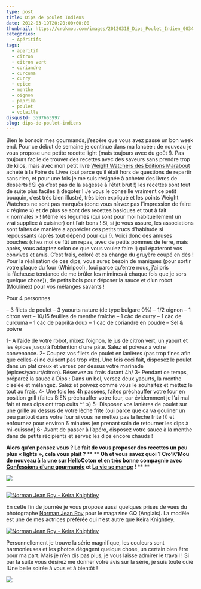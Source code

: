 ```yaml
---
type: post
title: Dips de poulet Indiens
date: 2012-03-19T20:20:00+00:00
thumbnail: https://crokmou.com/images/20120318_Dips_Poulet_Indien_0034.jpg
categories:
  - Apéritifs
tags:
  - aperitif
  - citron
  - citron vert
  - coriandre
  - curcuma
  - curry
  - epice
  - menthe
  - oignon
  - paprika
  - poulet
  - volaille
disqusId: 3597663997
slug: dips-de-poulet-indiens
---
```


Bien le bonsoir mes gourmands, j’espère que vous avez passé un bon week end. Pour ce début de semaine je continue dans ma lancée : de nouveau je vous propose une petite recette light (mais toujours avec du goût !). Pas toujours facile de trouver des recettes avec des saveurs sans prendre trop de kilos, mais avec mon petit livre [Weight Watchers des Editions Marabout](http://www.mollat.com/livres/mon-cours-cuisine-les-basiques-9782501067881.html) acheté à la Foire du Livre (oui parce qu’il était hors de questions de repartir sans rien, et pour une fois je me suis résignée à acheter des livres de desserts ! Si ça c’est pas de la sagesse à l’état brut !) les recettes sont tout de suite plus faciles à dégoter ! Je vous le conseille vraiment ce petit bouquin, c’est très bien illustré, très bien expliqué et les points Weight Watchers ne sont pas marqués (donc vous n’avez pas l’impression de faire « régime ») et de plus se sont des recettes basiques et tout à fait « normales » ! Même les légumes (qui sont pour moi habituellement un vrai supplice à cuisiner) ont l’air bons ! Si, si je vous assure, les associations sont faites de manière a apprécier ces petits trucs d’habitude si repoussants (après tout dépend pour qui !). Voici donc des amuses bouches (chez moi ce fût un repas, avec de petits pommes de terre, mais après, vous adaptez selon ce que vous voulez faire !) qui épateront vos convives et amis. C’est frais, coloré et ca change du gruyère coupé en dés ! Pour la réalisation de ces dips, vous aurez besoin de maniques (pour sortir votre plaque du four (Whirlpool), (oui parce qu’entre nous, j’ai pris la fâcheuse tendance de me brûler les mimines à chaque fois que je sors quelque chose)), de petits bols pour déposer la sauce et d’un robot (Moulinex) pour vos mélanges savants !

Pour 4 personnes

– 3 filets de poulet
– 3 yaourts nature (de type bulgare 0%)
– 1/2 oignon
– 1 citron vert
– 10/15 feuilles de menthe fraîche
– 1 càc de curry
– 1 càc de curcuma
– 1 càc de paprika doux
– 1 càc de coriandre en poudre
– Sel & poivre

1- A l’aide de votre robot, mixez l’oignon, le jus de citron vert, un yaourt et les épices jusqu’à l’obtention d’une pâte. Salez et poivrez à votre convenance.
2- Coupez vos filets de poulet en lanières (pas trop fines afin que celles-ci ne cuisent pas trop vite). Une fois ceci fait, disposez le poulet dans un plat creux et versez par dessus votre marinade (épices/yaourt/citron). Réservez au frais durant 4h/
3- Pendant ce temps, préparez la sauce à Dips : Dans un bol, versez deux yaourts, la menthe ciselée et mélangez. Salez et poivrez comme vous le souhaitez et mettez le tout au frais.
4- Une fois les 4h passées, faites préchauffer votre four en position grill (faites BIEN préchauffer votre four, car évidemment je l’ai mal fait et mes dips ont trop cuits ^^ »)
5- Disposez vos lanières de poulet sur une grille au dessus de votre lèche frite (oui parce que ca va gouliner un peu partout dans votre four si vous ne mettez pas la lèche frite !)) et enfournez pour environ 6 minutes (en prenant soin de retourner les dips à mi-cuisson)
6- Avant de passer à l’apéro, disposez votre sauce à la menthe dans de petits récipients et servez les dips encore chauds !

**Alors qu’en pensez vous ? Le fait de vous proposer des recettes un peu plus « lights », cela vous plait ?** ** ** **Oh et vous savez quoi ? Cro’K’Mou de nouveau à la une sur HelloCoton et en très bonne compagnie avec [Confessions d’une gourmande](http://confessionsdunegourmande.over-blog.com/article-chiffonade-de-jambon-cru-a-l-oeuf-mollet-aux-noisettes-101628975.html) et [La vie se mange](http://www.hellocoton.fr/to/kAZt#http://la-vie-se-mange.blogspot.com/2012/03/tarte-et-tartelettes-aux-fraises.html) !** ** **

[![](http://3.bp.blogspot.com/-K5OFbjmLEIA/T2jOASfrnWI/AAAAAAAAB6w/vMLKMyeGLDA/s640/2012-03-20+19.34.48.png)](http://3.bp.blogspot.com/-K5OFbjmLEIA/T2jOASfrnWI/AAAAAAAAB6w/vMLKMyeGLDA/s1600/2012-03-20+19.34.48.png)

** ** ** **

[![Norman Jean Roy - Keira Knightley](http://3.bp.blogspot.com/-ZlPlELpDaxY/T2eE_Tmd6zI/AAAAAAAAB6c/ABGzKvWCYmc/s640/keira-knightley-gq-uk-march-2012-norman-jean-roy-5.jpg)](http://3.bp.blogspot.com/-ZlPlELpDaxY/T2eE_Tmd6zI/AAAAAAAAB6c/ABGzKvWCYmc/s1600/keira-knightley-gq-uk-march-2012-norman-jean-roy-5.jpg)

En cette fin de journée je vous propose aussi quelques prises de vues du photographe [Norman Jean Roy](http://normanjeanroy.com/NORMAN_JEAN_ROY_STUDIO/NORMAN_JEAN_ROY_STUDIO.html) pour le magazine GQ (Anglais). La modèle est une de mes actrices préférée qui n’est autre que Keira Knightley.

[![Norman Jean Roy - Keira Knightley](http://4.bp.blogspot.com/-4EX8TDCjixU/T28fNcGOxpI/AAAAAAAAB8E/F5DWKXxs0nY/s1600/Norman_Jean_Roy_Keira_Knightley_GQ.jpg)](http://4.bp.blogspot.com/-4EX8TDCjixU/T28fNcGOxpI/AAAAAAAAB8E/F5DWKXxs0nY/s1600/Norman_Jean_Roy_Keira_Knightley_GQ.jpg)

Personnellement je trouve la série magnifique, les couleurs sont harmonieuses et les photos dégagent quelque chose, un certain bien être pour ma part. Mais je n’en dis pas plus, je vous laisse admirer le travail ! Si par la suite vous désirez me donner votre avis sur la série, je suis toute ouïe !Une belle soirée à vous et à bientôt !

[![](http://4.bp.blogspot.com/-2bLosyMFac4/TxhFg0sR2dI/AAAAAAAABec/Mzg1OnlXUmM/s1600/Signature+copie.jpg)](http://4.bp.blogspot.com/-2bLosyMFac4/TxhFg0sR2dI/AAAAAAAABec/Mzg1OnlXUmM/s1600/Signature+copie.jpg)